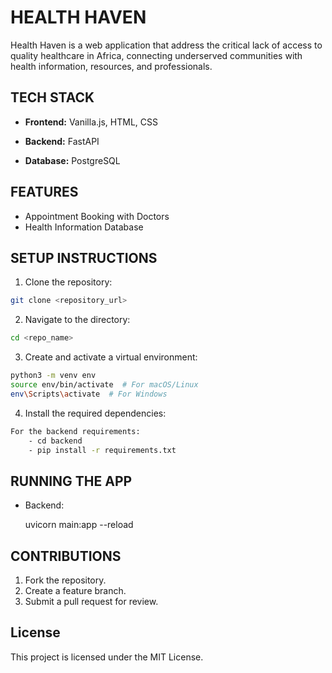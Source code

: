 # HEALTH HAVEN

Health Haven is a web application that address the critical lack of access to quality healthcare in Africa,
connecting underserved communities with health information, resources, and professionals.

## TECH STACK

- **Frontend:** Vanilla.js, HTML, CSS

- **Backend:** FastAPI

- **Database:** PostgreSQL

## FEATURES

- Appointment Booking with Doctors
- Health Information Database

## SETUP INSTRUCTIONS

1. Clone the repository:
```bash
git clone <repository_url>
```

2. Navigate to the directory:
```bash
cd <repo_name>
```

3. Create and activate a virtual environment:
```bash
python3 -m venv env
source env/bin/activate  # For macOS/Linux
env\Scripts\activate  # For Windows
```

4. Install the required dependencies:
```bash
For the backend requirements:
    - cd backend
    - pip install -r requirements.txt
```


## RUNNING THE APP

- Backend:

    uvicorn main:app --reload

## CONTRIBUTIONS

1. Fork the repository.
2. Create a feature branch.
3. Submit a pull request for review.

## License

This project is licensed under the MIT License.
